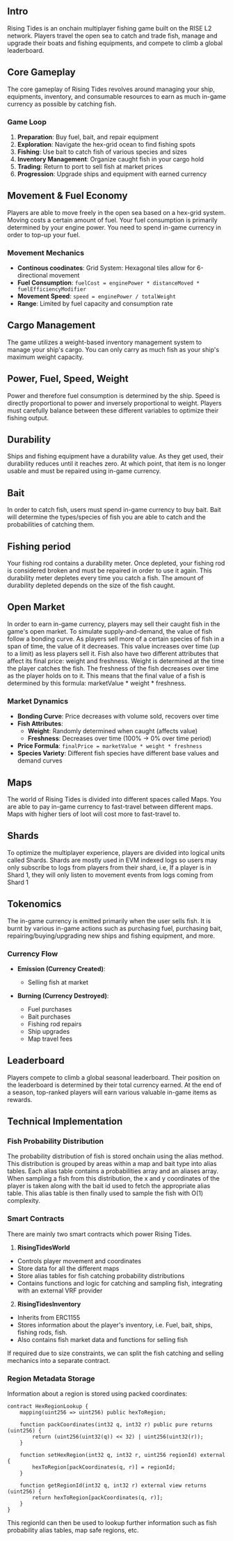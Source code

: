## Intro

Rising Tides is an onchain multiplayer fishing game built on the RISE L2 network. Players travel the open sea to catch and trade fish, manage and upgrade their boats and fishing equipments, and compete to climb a global leaderboard.

## Core Gameplay

The core gameplay of Rising Tides revolves around managing your ship, equipments, inventory, and consumable resources to earn as much in-game currency as possible by catching fish.

### Game Loop
1. **Preparation**: Buy fuel, bait, and repair equipment
2. **Exploration**: Navigate the hex-grid ocean to find fishing spots
3. **Fishing**: Use bait to catch fish of various species and sizes
4. **Inventory Management**: Organize caught fish in your cargo hold
5. **Trading**: Return to port to sell fish at market prices
6. **Progression**: Upgrade ships and equipment with earned currency

## Movement & Fuel Economy

Players are able to move freely in the open sea based on a hex-grid system. Moving costs a certain amount of fuel. Your fuel consumption is primarily determined by your engine power. You need to spend in-game currency in order to top-up your fuel.

### Movement Mechanics
- **Continous coodinates**: Grid System: Hexagonal tiles allow for 6-directional movement
- **Fuel Consumption**: `fuelCost = enginePower * distanceMoved * fuelEfficiencyModifier`
- **Movement Speed**: `speed = enginePower / totalWeight`
- **Range**: Limited by fuel capacity and consumption rate

## Cargo Management

The game utilizes a weight-based inventory management system to manage your ship's cargo. You can only carry as much fish as your ship's maximum weight capacity.

## Power, Fuel, Speed, Weight

Power and therefore fuel consumption is determined by the ship. Speed is directly proportional to power and inversely proportional to weight. Players must carefully balance between these different variables to optimize their fishing output.

## Durability

Ships and fishing equipment have a durability value. As they get used, their durability reduces until it reaches zero. At which point, that item is no longer usable and must be repaired using in-game currency.

## Bait

In order to catch fish, users must spend in-game currency to buy bait. Bait will determine the types/species of fish you are able to catch and the probabilities of catching them.

## Fishing period

Your fishing rod contains a durability meter. Once depleted, your fishing rod is considered broken and must be repaired in order to use it again. This durability meter depletes every time you catch a fish. The amount of durability depleted depends on the size of the fish caught.

## Open Market

In order to earn in-game currency, players may sell their caught fish in the game's open market. To simulate supply-and-demand, the value of fish follow a bonding curve. As players sell more of a certain species of fish in a span of time, the value of it decreases. This value increases over time (up to a limit) as less players sell it. Fish also have two different attributes that affect its final price: weight and freshness. Weight is determined at the time the player catches the fish. The freshness of the fish decreases over time as the player holds on to it. This means that the final value of a fish is determined by this formula: marketValue * weight * freshness.

### Market Dynamics
- **Bonding Curve**: Price decreases with volume sold, recovers over time
- **Fish Attributes**:
  - **Weight**: Randomly determined when caught (affects value)
  - **Freshness**: Decreases over time (100% → 0% over time period)
- **Price Formula**: `finalPrice = marketValue * weight * freshness`
- **Species Variety**: Different fish species have different base values and demand curves

## Maps

The world of Rising Tides is divided into different spaces called Maps. You are able to pay in-game currency to fast-travel between different maps. Maps with higher tiers of loot will cost more to fast-travel to.

## Shards

To optimize the multiplayer experience, players are divided into logical units called Shards. Shards are mostly used in EVM indexed logs so users may only subscribe to logs from players from their shard, i.e, If a player is in Shard 1, they will only listen to movement events from logs coming from Shard 1

## Tokenomics

The in-game currency is emitted primarily when the user sells fish. It is burnt by various in-game actions such as purchasing fuel, purchasing bait, repairing/buying/upgrading new ships and fishing equipment, and more.

### Currency Flow
- **Emission (Currency Created)**:
  - Selling fish at market

- **Burning (Currency Destroyed)**:
  - Fuel purchases
  - Bait purchases
  - Fishing rod repairs
  - Ship upgrades
  - Map travel fees

## Leaderboard

Players compete to climb a global seasonal leaderboard. Their position on the leaderboard is determined by their total currency earned. At the end of a season, top-ranked players will earn various valuable in-game items as rewards.

## Technical Implementation

### Fish Probability Distribution

The probability distribution of fish is stored onchain using the alias method. This distribution is grouped by areas within a map and bait type into alias tables. Each alias table contains a probabilities array and an aliases array. When sampling a fish from this distribution, the x and y coordinates of the player is taken along with the bait id used to fetch the appropriate alias table. This alias table is then finally used to sample the fish with O(1) complexity.

### Smart Contracts

There are mainly two smart contracts which power Rising Tides.

1. **RisingTidesWorld**
  - Controls player movement and coordinates
  - Store data for all the different maps
  - Store alias tables for fish catching probability distributions
  - Contains functions and logic for catching and sampling fish, integrating with an external VRF provider

2. **RisingTidesInventory**
  - Inherits from ERC1155
  - Stores information about the player's inventory, i.e. Fuel, bait, ships, fishing rods, fish.
  - Also contains fish market data and functions for selling fish

If required due to size constraints, we can split the fish catching and selling mechanics into a separate contract.

### Region Metadata Storage

Information about a region is stored using packed coordinates:

```solidity
contract HexRegionLookup {
    mapping(uint256 => uint256) public hexToRegion;

    function packCoordinates(int32 q, int32 r) public pure returns (uint256) {
        return (uint256(uint32(q)) << 32) | uint256(uint32(r));
    }

    function setHexRegion(int32 q, int32 r, uint256 regionId) external {
        hexToRegion[packCoordinates(q, r)] = regionId;
    }

    function getRegionId(int32 q, int32 r) external view returns (uint256) {
        return hexToRegion[packCoordinates(q, r)];
    }
}
```

This regionId can then be used to lookup further information such as fish probability alias tables, map safe regions, etc.
